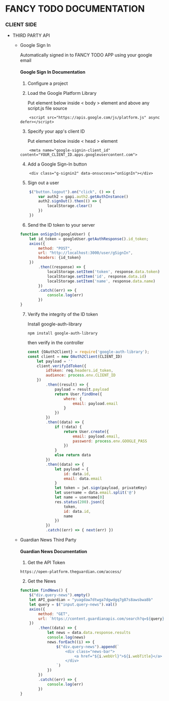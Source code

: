 # FANCY TODO DOCUMENTATION

### CLIENT SIDE

* THIRD PARTY API

    * Google Sign In

        Automatically signed in to FANCY TODO APP using your google email
        #### Google Sign In Documentation

        1. Configure a project
        2. Load the Google Platform Library

            Put element below inside < body > element and above any script.js file source
        ```
            <script src="https://apis.google.com/js/platform.js" async defer></script>
        ```
        3. Specify your app's client ID

            Put element below inside < head > element
        ```
            <meta name="google-signin-client_id" content="YOUR_CLIENT_ID.apps.googleusercontent.com">
        ```
        4. Add a Google Sign-In button
        ```
            <div class="g-signin2" data-onsuccess="onSignIn"></div>
        ```
        5. Sign out a user
        ```javascript
            $("button.logout").on("click", () => {
                var auth2 = gapi.auth2.getAuthInstance()
                auth2.signOut().then(() => {
                    localStorage.clear()
                })
            })
        ```
        6. Send the ID token to your server
        ```javascript
        function onSignIn(googleUser) {
            let id_token = googleUser.getAuthResponse().id_token;
            axios({
                method: "POST",
                url: "http://localhost:3000/user/gSignIn",
                headers: {id_token}
            })
                .then((response) => {
                    localStorage.setItem('token', response.data.token)
                    localStorage.setItem('id', response.data.id)
                    localStorage.setItem('name', response.data.name)
                })
                .catch((err) => {
                    console.log(err)
                })
        }
        ```
        7. Verify the integrity of the ID token

            Install google-auth-library
            ```
            npm install google-auth-library
            ```
            then verify in the controller
            ```javascript
            const {OAuth2Client} = require('google-auth-library');
            const client = new OAuth2Client(CLIENT_ID)
                let payload = '' 
                client.verifyIdToken({
                    idToken: req.headers.id_token,
                    audience: process.env.CLIENT_ID
                })
                    .then((result) => {
                        payload = result.payload
                        return User.findOne({
                            where: {
                                email: payload.email
                            }
                        })
                    })
                    .then((data) => {
                        if (!data) {
                            return User.create({
                                email: payload.email,
                                password: process.env.GOOGLE_PASS
                            })
                        }
                        else return data
                    })
                    .then((data) => {
                        let payload = {
                            id: data.id,
                            email: data.email
                        }
                        let token = jwt.sign(payload, privateKey)
                        let username = data.email.split('@')
                        let name = username[0]
                        res.status(200).json({
                            token,
                            id: data.id,
                            name
                        })
                    })
                    .catch((err) => { next(err) })
            ```

    * Guardian News Third Party

        #### Guardian News Documentation

        1. Get the API Token
        ```
        https://open-platform.theguardian.com/access/
        ```
        2. Get the News
        ```javascript
        function findNews() {
            $("div.query-news").empty()
            let API_guardian = "yuagdaw7dtwga7dgwdgq7g87s8awsbwa8b"
            let query = $("input.query-news").val()
            axios({
                method: "GET",
                url: `https://content.guardianapis.com/search?q=${query}&api-key=${API_guardian}`
            })
                .then((data) => {
                    let news = data.data.response.results
                    console.log(news)
                    news.forEach((i) => {
                        $("div.query-news").append(`
                            <div class="news-bar">
                                <a href="${i.webUrl}">${i.webTitle}</a>
                            </div>
                        `)
                    })
                })
                .catch((err) => {
                    console.log(err)
                })
        }
        ```
